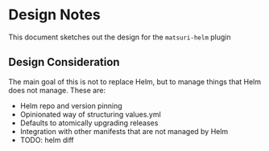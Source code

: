 # Design Notes

This document sketches out the design for the `matsuri-helm` plugin

## Design Consideration

The main goal of this is not to replace Helm, but to manage things that Helm
does not manage. These are:

  - Helm repo and version pinning
  - Opinionated way of structuring values.yml
  - Defaults to atomically upgrading releases
  - Integration with other manifests that are not managed by Helm
  - TODO: helm diff
  


